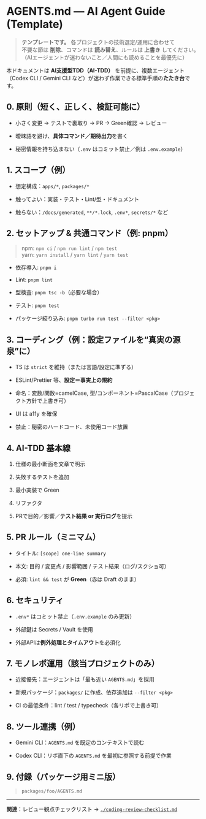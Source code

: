 # AGENTS.md — AI Agent Guide (Template)

> **テンプレートです。** 各プロジェクトの技術選定/運用に合わせて  
> 不要な節は **削除**、コマンドは **読み替え**、ルールは **上書き** してください。  
> （AIエージェントが迷わないこと／人間にも読めることを最優先に）

本ドキュメントは **AI支援型TDD（AI-TDD）** を前提に、複数エージェント（Codex CLI / Gemini CLI など）が迷わず作業できる標準手順の**たたき台**です。

## 0. 原則（短く、正しく、検証可能に）

- 小さく変更 → テストで裏取り → PR → Green確認 → レビュー

- 曖昧語を避け、**具体コマンド／期待出力**を書く

- 秘密情報を持ち込まない（`.env` はコミット禁止／例は `.env.example`）

## 1. スコープ（例）

- 想定構成：`apps/*`, `packages/*`

- 触ってよい：実装・テスト・Lint/型・ドキュメント

- 触らない：`/docs/generated`, `**/*.lock`, `.env*`, `secrets/*` など

## 2. セットアップ & 共通コマンド（例: pnpm）

> npm: `npm ci` / `npm run lint` / `npm test`  
> yarn: `yarn install` / `yarn lint` / `yarn test`

- 依存導入: `pnpm i`

- Lint: `pnpm lint`

- 型検査: `pnpm tsc -b`（必要な場合）

- テスト: `pnpm test`

- パッケージ絞り込み: `pnpm turbo run test --filter <pkg>`

## 3. コーディング（例：設定ファイルを“真実の源泉”に）

- TS は `strict` を維持（または言語/設定に準ずる）

- ESLint/Prettier 等、**設定＝事実上の規約**

- 命名：変数/関数=camelCase, 型/コンポーネント=PascalCase（プロジェクト方針で上書き可）

- UI は a11y を確保

- 禁止：秘密のハードコード、未使用コード放置

## 4. AI-TDD 基本線

1) 仕様の最小断面を文章で明示  

2) 失敗するテストを追加  

3) 最小実装で Green  

4) リファクタ  

5) PRで目的／影響／**テスト結果 or 実行ログ**を提示

## 5. PR ルール（ミニマム）

- タイトル: `[scope] one-line summary`

- 本文: 目的 / 変更点 / 影響範囲 / テスト結果（ログ/スクショ可）

- 必須: `lint && test` が **Green**（赤は Draft のまま）

## 6. セキュリティ

- `.env*` はコミット禁止（`.env.example` のみ更新）

- 外部鍵は Secrets / Vault を使用

- 外部APIは**例外処理とタイムアウト**を必須化

## 7. モノレポ運用（該当プロジェクトのみ）

- 近接優先：エージェントは「最も近い `AGENTS.md`」を採用

- 新規パッケージ：`packages/` に作成、依存追加は `--filter <pkg>`

- CI の最低条件：lint / test / typecheck（各リポで上書き可）

## 8. ツール連携（例）

- Gemini CLI：`AGENTS.md` を既定のコンテキストで読む

- Codex CLI：リポ直下の `AGENTS.md` を最初に参照する前提で作業

## 9. 付録（パッケージ用ミニ版）

> `packages/foo/AGENTS.md`

---

**関連**：レビュー観点チェックリスト → [`./coding-review-checklist.md`](./coding-review-checklist.md)
